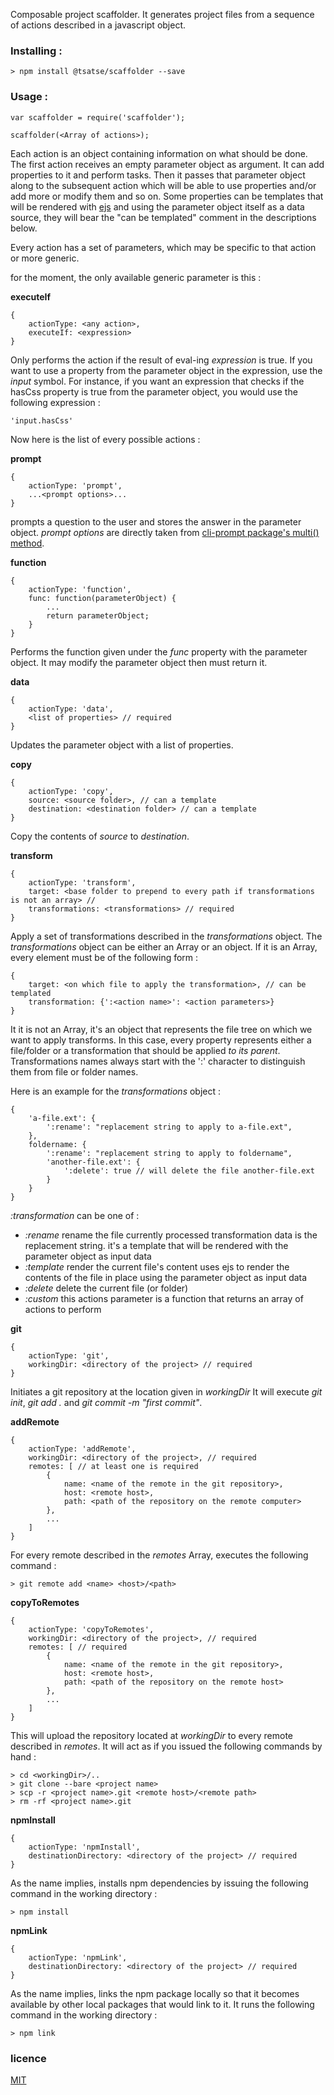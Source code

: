 Composable project scaffolder.
It generates project files from a sequence of actions described in a javascript object.

### Installing :

    > npm install @tsatse/scaffolder --save

### Usage :

    var scaffolder = require('scaffolder');

    scaffolder(<Array of actions>);

Each action is an object containing information on what should be done.
The first action receives an empty parameter object as argument. It can add properties to it and perform tasks. Then it passes that parameter object along to the subsequent action which will be able to use properties and/or add more or modify them and so on. Some properties can be templates that will be rendered with [ejs](https://www.npmjs.com/package/ejs) and using the parameter object itself as a data source, they will bear the "can be templated" comment in the descriptions below.

Every action has a set of parameters, which may be specific to that action or more generic.

for the moment, the only available generic parameter is this :

**executeIf**

    {
        actionType: <any action>,
        executeIf: <expression>
    }

Only performs the action if the result of eval-ing *expression* is true. If you want to use a property from the parameter object in the expression, use the *input* symbol. For instance, if you want an expression that checks if the hasCss property is true from the parameter object, you would use the following expression :

    'input.hasCss'


Now here is the list of every possible actions :

**prompt**

    {
        actionType: 'prompt',
        ...<prompt options>...
    }

prompts a question to the user and stores the answer in the parameter object.
*prompt options* are directly taken from [cli-prompt package's multi() method](https://github.com/carlos8f/node-cli-prompt#multiple-questions).


**function**

    {
        actionType: 'function',
        func: function(parameterObject) {
            ...
            return parameterObject;
        }
    }

Performs the function given under the *func* property with the parameter object. It may modify the parameter object then must return it.

**data**

    {
        actionType: 'data',
        <list of properties> // required
    }

Updates the parameter object with a list of properties.

**copy**

    {
        actionType: 'copy',
        source: <source folder>, // can a template
        destination: <destination folder> // can a template
    }

Copy the contents of *source* to *destination*.

**transform**

    {
        actionType: 'transform',
        target: <base folder to prepend to every path if transformations is not an array> // 
        transformations: <transformations> // required
    }

Apply a set of transformations described in the *transformations* object. The *transformations* object can be either an Array or an object.
If it is an Array, every element must be of the following form :
    
    {
        target: <on which file to apply the transformation>, // can be templated
        transformation: {':<action name>': <action parameters>}
    }

It it is not an Array, it's an object that represents the file tree on which we want to apply transforms. In this case, every property represents either a file/folder or a transformation that should be applied *to its parent*. Transformations names always start with the ':' character to distinguish them from file or folder names.

Here is an example for the *transformations* object :

    {
        'a-file.ext': {
            ':rename': "replacement string to apply to a-file.ext",
        },
        foldername: {
            ':rename': "replacement string to apply to foldername",
            'another-file.ext': {
                ':delete': true // will delete the file another-file.ext
            }
        }
    }

*:transformation* can be one of :

- *:rename*
    rename the file currently processed
    transformation data is the replacement string. it's a template that will be rendered with the parameter object as input data
- *:template*
    render the current file's content
    uses ejs to render the contents of the file in place using the parameter object as input data
- *:delete*
    delete the current file (or folder)
- *:custom*
    this actions parameter is a function that returns an array of actions to perform


**git**

    {
        actionType: 'git',
        workingDir: <directory of the project> // required
    }

Initiates a git repository at the location given in *workingDir*
It will execute *git init*, *git add .* and *git commit -m "first commit"*.

**addRemote**

    {
        actionType: 'addRemote',
        workingDir: <directory of the project>, // required
        remotes: [ // at least one is required
            {
                name: <name of the remote in the git repository>,
                host: <remote host>,
                path: <path of the repository on the remote computer>
            },
            ...
        ]
    }

For every remote described in the *remotes* Array, executes the following command :

    > git remote add <name> <host>/<path>

**copyToRemotes**

    {
        actionType: 'copyToRemotes',
        workingDir: <directory of the project>, // required
        remotes: [ // required
            {
                name: <name of the remote in the git repository>,
                host: <remote host>,
                path: <path of the repository on the remote host>
            },
            ...
        ]
    }

This will upload the repository located at *workingDir* to every remote described in *remotes*. It will act as if you issued the following commands by hand :

    > cd <workingDir>/..
    > git clone --bare <project name>
    > scp -r <project name>.git <remote host>/<remote path>
    > rm -rf <project name>.git


**npmInstall**

    {
        actionType: 'npmInstall',
        destinationDirectory: <directory of the project> // required
    }

As the name implies, installs npm dependencies by issuing the following command in the working directory :

    > npm install

**npmLink**

    {
        actionType: 'npmLink',
        destinationDirectory: <directory of the project> // required
    }

As the name implies, links the npm package locally so that it becomes available by other local packages that would link to it. It runs the following command in the working directory :

    > npm link

### licence

[MIT](http://opensource.org/licenses/MIT)
